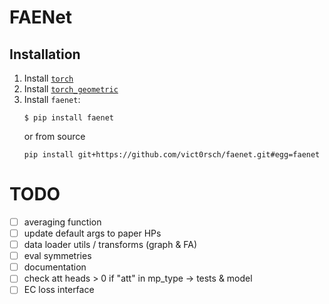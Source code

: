 # FAENet

## Installation

1. Install [`torch`](https://pytorch.org/get-started/locally/)
2. Install [`torch_geometric`](https://pytorch-geometric.readthedocs.io/en/latest/notes/installation.html#)
3. Install `faenet`:
    ```
    $ pip install faenet
    ```
    or from source
    ```
    pip install git+https://github.com/vict0rsch/faenet.git#egg=faenet
    ```

# TODO

* [ ] averaging function
* [ ] update default args to paper HPs
* [ ] data loader utils / transforms (graph & FA)
* [ ] eval symmetries
* [ ] documentation
* [ ] check att heads > 0 if "att" in mp_type -> tests & model
* [ ] EC loss interface